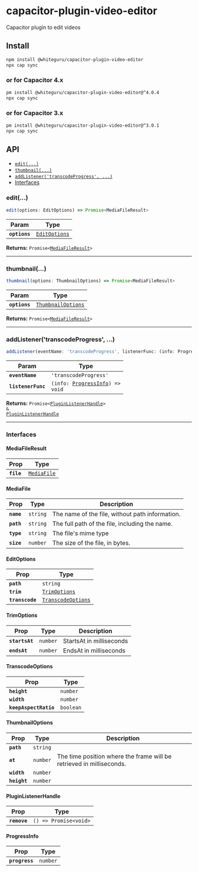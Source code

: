 # capacitor-plugin-video-editor

Capacitor plugin to edit videos

## Install

```bash
npm install @whiteguru/capacitor-plugin-video-editor
npx cap sync
```

### or for Capacitor 4.x

```bash
pm install @whiteguru/capacitor-plugin-video-editor@^4.0.4
npx cap sync
```

### or for Capacitor 3.x

```bash
pm install @whiteguru/capacitor-plugin-video-editor@^3.0.1
npx cap sync
```

## API

<docgen-index>

* [`edit(...)`](#edit)
* [`thumbnail(...)`](#thumbnail)
* [`addListener('transcodeProgress', ...)`](#addlistenertranscodeprogress)
* [Interfaces](#interfaces)

</docgen-index>

<docgen-api>
<!--Update the source file JSDoc comments and rerun docgen to update the docs below-->

### edit(...)

```typescript
edit(options: EditOptions) => Promise<MediaFileResult>
```

| Param         | Type                                                |
| ------------- | --------------------------------------------------- |
| **`options`** | <code><a href="#editoptions">EditOptions</a></code> |

**Returns:** <code>Promise&lt;<a href="#mediafileresult">MediaFileResult</a>&gt;</code>

--------------------


### thumbnail(...)

```typescript
thumbnail(options: ThumbnailOptions) => Promise<MediaFileResult>
```

| Param         | Type                                                          |
| ------------- | ------------------------------------------------------------- |
| **`options`** | <code><a href="#thumbnailoptions">ThumbnailOptions</a></code> |

**Returns:** <code>Promise&lt;<a href="#mediafileresult">MediaFileResult</a>&gt;</code>

--------------------


### addListener('transcodeProgress', ...)

```typescript
addListener(eventName: 'transcodeProgress', listenerFunc: (info: ProgressInfo) => void) => Promise<PluginListenerHandle> & PluginListenerHandle
```

| Param              | Type                                                                     |
| ------------------ | ------------------------------------------------------------------------ |
| **`eventName`**    | <code>'transcodeProgress'</code>                                         |
| **`listenerFunc`** | <code>(info: <a href="#progressinfo">ProgressInfo</a>) =&gt; void</code> |

**Returns:** <code>Promise&lt;<a href="#pluginlistenerhandle">PluginListenerHandle</a>&gt; & <a href="#pluginlistenerhandle">PluginListenerHandle</a></code>

--------------------


### Interfaces


#### MediaFileResult

| Prop       | Type                                            |
| ---------- | ----------------------------------------------- |
| **`file`** | <code><a href="#mediafile">MediaFile</a></code> |


#### MediaFile

| Prop       | Type                | Description                                     |
| ---------- | ------------------- | ----------------------------------------------- |
| **`name`** | <code>string</code> | The name of the file, without path information. |
| **`path`** | <code>string</code> | The full path of the file, including the name.  |
| **`type`** | <code>string</code> | The file's mime type                            |
| **`size`** | <code>number</code> | The size of the file, in bytes.                 |


#### EditOptions

| Prop            | Type                                                          |
| --------------- | ------------------------------------------------------------- |
| **`path`**      | <code>string</code>                                           |
| **`trim`**      | <code><a href="#trimoptions">TrimOptions</a></code>           |
| **`transcode`** | <code><a href="#transcodeoptions">TranscodeOptions</a></code> |


#### TrimOptions

| Prop           | Type                | Description              |
| -------------- | ------------------- | ------------------------ |
| **`startsAt`** | <code>number</code> | StartsAt in milliseconds |
| **`endsAt`**   | <code>number</code> | EndsAt in milliseconds   |


#### TranscodeOptions

| Prop                  | Type                 |
| --------------------- | -------------------- |
| **`height`**          | <code>number</code>  |
| **`width`**           | <code>number</code>  |
| **`keepAspectRatio`** | <code>boolean</code> |


#### ThumbnailOptions

| Prop         | Type                | Description                                                          |
| ------------ | ------------------- | -------------------------------------------------------------------- |
| **`path`**   | <code>string</code> |                                                                      |
| **`at`**     | <code>number</code> | The time position where the frame will be retrieved in milliseconds. |
| **`width`**  | <code>number</code> |                                                                      |
| **`height`** | <code>number</code> |                                                                      |


#### PluginListenerHandle

| Prop         | Type                                      |
| ------------ | ----------------------------------------- |
| **`remove`** | <code>() =&gt; Promise&lt;void&gt;</code> |


#### ProgressInfo

| Prop           | Type                |
| -------------- | ------------------- |
| **`progress`** | <code>number</code> |

</docgen-api>
